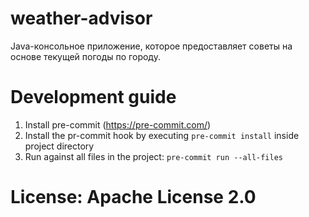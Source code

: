 # weather-advisor
Java-консольное приложение, которое предоставляет советы на основе текущей погоды по городу.


# Development guide
1. Install pre-commit (https://pre-commit.com/)
2. Install the pr-commit hook by executing `pre-commit install` inside project directory
3. Run against all files in the project: `pre-commit run --all-files`

# License: Apache License 2.0